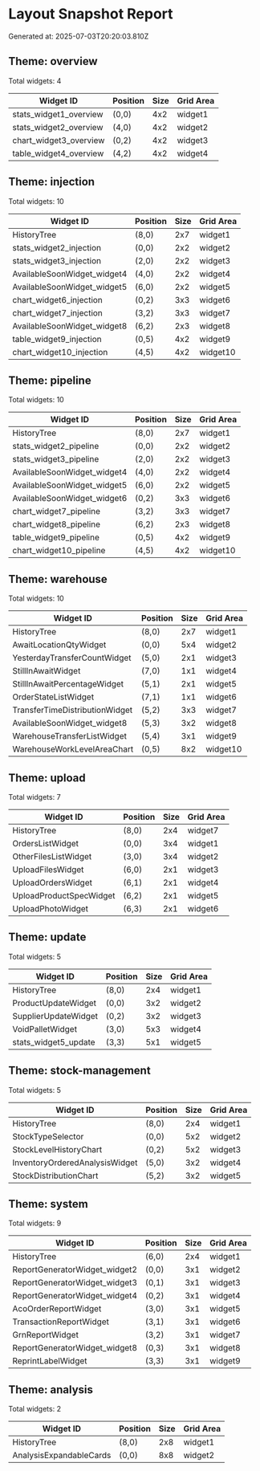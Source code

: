 # Layout Snapshot Report

Generated at: 2025-07-03T20:20:03.810Z

## Theme: overview
Total widgets: 4

| Widget ID | Position | Size | Grid Area |
|-----------|----------|------|----------|
| stats_widget1_overview | (0,0) | 4x2 | widget1 |
| stats_widget2_overview | (4,0) | 4x2 | widget2 |
| chart_widget3_overview | (0,2) | 4x2 | widget3 |
| table_widget4_overview | (4,2) | 4x2 | widget4 |

## Theme: injection
Total widgets: 10

| Widget ID | Position | Size | Grid Area |
|-----------|----------|------|----------|
| HistoryTree | (8,0) | 2x7 | widget1 |
| stats_widget2_injection | (0,0) | 2x2 | widget2 |
| stats_widget3_injection | (2,0) | 2x2 | widget3 |
| AvailableSoonWidget_widget4 | (4,0) | 2x2 | widget4 |
| AvailableSoonWidget_widget5 | (6,0) | 2x2 | widget5 |
| chart_widget6_injection | (0,2) | 3x3 | widget6 |
| chart_widget7_injection | (3,2) | 3x3 | widget7 |
| AvailableSoonWidget_widget8 | (6,2) | 2x3 | widget8 |
| table_widget9_injection | (0,5) | 4x2 | widget9 |
| chart_widget10_injection | (4,5) | 4x2 | widget10 |

## Theme: pipeline
Total widgets: 10

| Widget ID | Position | Size | Grid Area |
|-----------|----------|------|----------|
| HistoryTree | (8,0) | 2x7 | widget1 |
| stats_widget2_pipeline | (0,0) | 2x2 | widget2 |
| stats_widget3_pipeline | (2,0) | 2x2 | widget3 |
| AvailableSoonWidget_widget4 | (4,0) | 2x2 | widget4 |
| AvailableSoonWidget_widget5 | (6,0) | 2x2 | widget5 |
| AvailableSoonWidget_widget6 | (0,2) | 3x3 | widget6 |
| chart_widget7_pipeline | (3,2) | 3x3 | widget7 |
| chart_widget8_pipeline | (6,2) | 2x3 | widget8 |
| table_widget9_pipeline | (0,5) | 4x2 | widget9 |
| chart_widget10_pipeline | (4,5) | 4x2 | widget10 |

## Theme: warehouse
Total widgets: 10

| Widget ID | Position | Size | Grid Area |
|-----------|----------|------|----------|
| HistoryTree | (8,0) | 2x7 | widget1 |
| AwaitLocationQtyWidget | (0,0) | 5x4 | widget2 |
| YesterdayTransferCountWidget | (5,0) | 2x1 | widget3 |
| StillInAwaitWidget | (7,0) | 1x1 | widget4 |
| StillInAwaitPercentageWidget | (5,1) | 2x1 | widget5 |
| OrderStateListWidget | (7,1) | 1x1 | widget6 |
| TransferTimeDistributionWidget | (5,2) | 3x3 | widget7 |
| AvailableSoonWidget_widget8 | (5,3) | 3x2 | widget8 |
| WarehouseTransferListWidget | (5,4) | 3x1 | widget9 |
| WarehouseWorkLevelAreaChart | (0,5) | 8x2 | widget10 |

## Theme: upload
Total widgets: 7

| Widget ID | Position | Size | Grid Area |
|-----------|----------|------|----------|
| HistoryTree | (8,0) | 2x4 | widget7 |
| OrdersListWidget | (0,0) | 3x4 | widget1 |
| OtherFilesListWidget | (3,0) | 3x4 | widget2 |
| UploadFilesWidget | (6,0) | 2x1 | widget3 |
| UploadOrdersWidget | (6,1) | 2x1 | widget4 |
| UploadProductSpecWidget | (6,2) | 2x1 | widget5 |
| UploadPhotoWidget | (6,3) | 2x1 | widget6 |

## Theme: update
Total widgets: 5

| Widget ID | Position | Size | Grid Area |
|-----------|----------|------|----------|
| HistoryTree | (8,0) | 2x4 | widget1 |
| ProductUpdateWidget | (0,0) | 3x2 | widget2 |
| SupplierUpdateWidget | (0,2) | 3x2 | widget3 |
| VoidPalletWidget | (3,0) | 5x3 | widget4 |
| stats_widget5_update | (3,3) | 5x1 | widget5 |

## Theme: stock-management
Total widgets: 5

| Widget ID | Position | Size | Grid Area |
|-----------|----------|------|----------|
| HistoryTree | (8,0) | 2x4 | widget1 |
| StockTypeSelector | (0,0) | 5x2 | widget2 |
| StockLevelHistoryChart | (0,2) | 5x2 | widget3 |
| InventoryOrderedAnalysisWidget | (5,0) | 3x2 | widget4 |
| StockDistributionChart | (5,2) | 3x2 | widget5 |

## Theme: system
Total widgets: 9

| Widget ID | Position | Size | Grid Area |
|-----------|----------|------|----------|
| HistoryTree | (6,0) | 2x4 | widget1 |
| ReportGeneratorWidget_widget2 | (0,0) | 3x1 | widget2 |
| ReportGeneratorWidget_widget3 | (0,1) | 3x1 | widget3 |
| ReportGeneratorWidget_widget4 | (0,2) | 3x1 | widget4 |
| AcoOrderReportWidget | (3,0) | 3x1 | widget5 |
| TransactionReportWidget | (3,1) | 3x1 | widget6 |
| GrnReportWidget | (3,2) | 3x1 | widget7 |
| ReportGeneratorWidget_widget8 | (0,3) | 3x1 | widget8 |
| ReprintLabelWidget | (3,3) | 3x1 | widget9 |

## Theme: analysis
Total widgets: 2

| Widget ID | Position | Size | Grid Area |
|-----------|----------|------|----------|
| HistoryTree | (8,0) | 2x8 | widget1 |
| AnalysisExpandableCards | (0,0) | 8x8 | widget2 |
